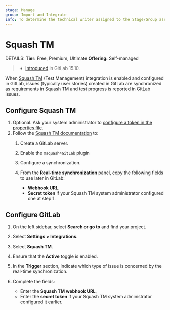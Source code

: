```yaml
---
stage: Manage
group: Import and Integrate
info: To determine the technical writer assigned to the Stage/Group associated with this page, see https://handbook.gitlab.com/handbook/product/ux/technical-writing/#assignments
---
```


# Squash TM

DETAILS:
**Tier:** Free, Premium, Ultimate
**Offering:** Self-managed

> - [Introduced](https://gitlab.com/gitlab-org/gitlab/-/issues/337855) in GitLab 15.10.

When [Squash TM](https://www.squashtest.com/squash-gitlab-integration?lang=en) (Test Management)
integration is enabled and configured in GitLab, issues (typically user stories) created in GitLab
are synchronized as requirements in Squash TM and test progress is reported in GitLab issues.

## Configure Squash TM

1. Optional. Ask your system administrator to [configure a token in the properties file](https://tm-en.doc.squashtest.com/latest/redirect/gitlab-integration-token.html).
1. Follow the [Squash TM documentation](https://tm-en.doc.squashtest.com/latest/redirect/gitlab-integration-configuration.html) to:
    1. Create a GitLab server.
    1. Enable the `Xsquash4GitLab` plugin
    1. Configure a synchronization.
    1. From the **Real-time synchronization** panel, copy the following fields to use later in GitLab:

       - **Webhook URL**.
       - **Secret token** if your Squash TM system administrator configured one at step 1.

## Configure GitLab

1. On the left sidebar, select **Search or go to** and find your project.
1. Select **Settings > Integrations**.
1. Select **Squash TM**.
1. Ensure that the **Active** toggle is enabled.
1. In the **Trigger** section, indicate which type of issue is concerned by the real-time synchronization.
1. Complete the fields:

   - Enter the **Squash TM webhook URL**,
   - Enter the **secret token** if your Squash TM system administrator configured it earlier.
